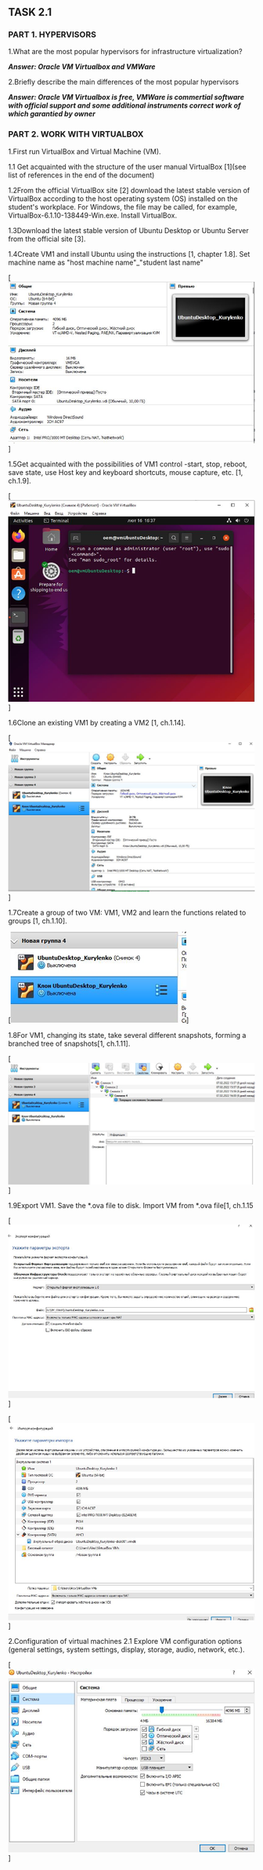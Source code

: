 # 
## TASK 2.1
### PART 1. HYPERVISORS
1.What are the most popular hypervisors for infrastructure virtualization?

**_Answer: Oracle VM Virtualbox and VMWare_**

2.Briefly describe the main differences of the most popular hypervisors

**_Answer: Oracle VM Virtualbox is free, VMWare is commertial software with official support and some additional instruments correct work of which garantied by owner_**

### PART 2. WORK WITH VIRTUALBOX
1.First run VirtualBox and Virtual Machine (VM).

1.1 Get acquainted with the structure of the user manual VirtualBox [1](see list of references in the end of the document)

1.2From the official VirtualBox site [2] download the latest stable version of VirtualBox according to the host operating system (OS) installed on the student's workplace. For Windows, the file may be called, for example, VirtualBox-6.1.10-138449-Win.exe. Install VirtualBox.

1.3Download the latest stable version of Ubuntu Desktop or Ubuntu Server from the official site [3].

1.4Create VM1 and install Ubuntu using the instructions [1, chapter 1.8]. Set machine name as "host machine name"_"student last name"

[![N|Solid](https://github.com/OleksandrK1/DevOps_online_Kyiv_2022Q1Q2/raw/main/m2/task2.1/images/1_4.JPG)]

1.5Get acquainted with the possibilities of VM1 control -start, stop, reboot, save state, use Host key and keyboard shortcuts, mouse capture, etc. [1, ch.1.9].

[![N|Solid](https://github.com/OleksandrK1/DevOps_online_Kyiv_2022Q1Q2/raw/main/m2/task2.1/images/1_5.JPG)]

1.6Clone an existing VM1 by creating a VM2 [1, ch.1.14].

[![N|Solid](https://github.com/OleksandrK1/DevOps_online_Kyiv_2022Q1Q2/raw/main/m2/task2.1/images/1_6.JPG)]

1.7Create a group of two VM: VM1, VM2 and learn the functions related to groups [1, ch.1.10].

[![N|Solid](https://github.com/OleksandrK1/DevOps_online_Kyiv_2022Q1Q2/raw/main/m2/task2.1/images/1_7.JPG)]

1.8For VM1, changing its state, take several different snapshots, forming a branched tree of snapshots[1, ch.1.11].

[![N|Solid](https://github.com/OleksandrK1/DevOps_online_Kyiv_2022Q1Q2/raw/main/m2/task2.1/images/1_8.JPG)]

1.9Export VM1. Save the *.ova file to disk. Import VM from *.ova file[1, ch.1.15

[![N|Solid](https://github.com/OleksandrK1/DevOps_online_Kyiv_2022Q1Q2/raw/main/m2/task2.1/images/1_9.JPG)]

[![N|Solid](https://github.com/OleksandrK1/DevOps_online_Kyiv_2022Q1Q2/raw/main/m2/task2.1/images/1_91.JPG)]

2.Configuration of virtual machines
2.1 Explore VM configuration options (general settings, system settings, display, storage, audio, network, etc.).

[![N|Solid](https://github.com/OleksandrK1/DevOps_online_Kyiv_2022Q1Q2/raw/main/m2/task2.1/images/2_1.JPG)]







